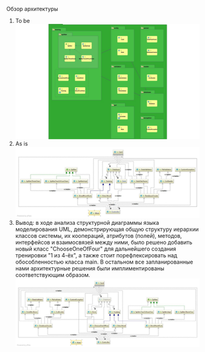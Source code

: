 Обзор архитектуры
1. To be 
![](https://github.com/Anastasiyabordak/Loci/blob/master/doc/component.jpg)
2. As is
![](https://github.com/Anastasiyabordak/Loci/blob/master/doc/bclass.jpeg)
3. Вывод: в ходе анализа структурной диаграммы языка моделирования UML, демонстрирующая общую структуру иерархии классов системы, их коопераций, атрибутов (полей), методов, интерфейсов и взаимосвязей между ними, было решено добавить новый класс "ChooseOneOfFour" для дальнейшего создания тренировки "1 из 4-ёх", а также стоит порефлексировать над обособленностью класса main. В остальном все запланированные нами архитектурные решения были имплиментированы соответствующим образом.
![](https://github.com/Anastasiyabordak/Loci/blob/master/doc/aclass.jpeg)
